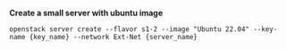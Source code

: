 **Create a small server with ubuntu image**
```shell script
openstack server create --flavor s1-2 --image "Ubuntu 22.04" --key-name {key_name} --network Ext-Net {server_name}
```
